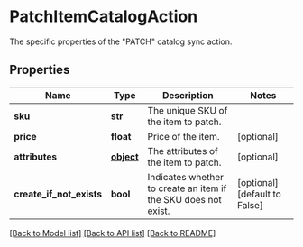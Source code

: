 # PatchItemCatalogAction

The specific properties of the \"PATCH\" catalog sync action.
## Properties
Name | Type | Description | Notes
------------ | ------------- | ------------- | -------------
**sku** | **str** | The unique SKU of the item to patch. | 
**price** | **float** | Price of the item. | [optional] 
**attributes** | [**object**](.md) | The attributes of the item to patch. | [optional] 
**create_if_not_exists** | **bool** | Indicates whether to create an item if the SKU does not exist. | [optional] [default to False]

[[Back to Model list]](../README.md#documentation-for-models) [[Back to API list]](../README.md#documentation-for-api-endpoints) [[Back to README]](../README.md)


